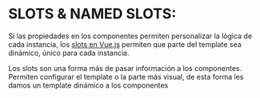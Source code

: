 # SLOTS & NAMED SLOTS:


Si las propiedades en los componentes permiten personalizar la lógica de cada instancia, los [slots en Vue.js](https://vuejs.org/v2/guide/components.html#Content-Distribution-with-Slots) permiten que parte del template sea dinámico, único para cada instancia.

  Los slots son una forma más de pasar información a los componentes. Permiten configurar el template o la parte más visual, de esta forma les damos un template dinámico a los componentes
